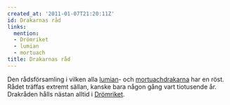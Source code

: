 ```yaml
---
created_at: '2011-01-07T21:20:11Z'
id: Drakarnas råd
links:
  mention:
  - Drömriket
  - lumian
  - mortuach
title: Drakarnas råd
---
```


Den rådsförsamling i vilken alla [lumian]- och [mortuachdrakarna] har en röst. Rådet träffas extremt
sällan, kanske bara någon gång vart tiotusende år. Drakråden hålls nästan alltid i [Drömriket].

  [lumian]: lumian
  [mortuachdrakarna]: mortuach
  [Drömriket]: Drömriket